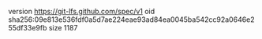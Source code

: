 version https://git-lfs.github.com/spec/v1
oid sha256:09e813e536fdf0a5d7ae224eae93ad84ea0045ba542cc92a0646e255df33e9fb
size 1187
